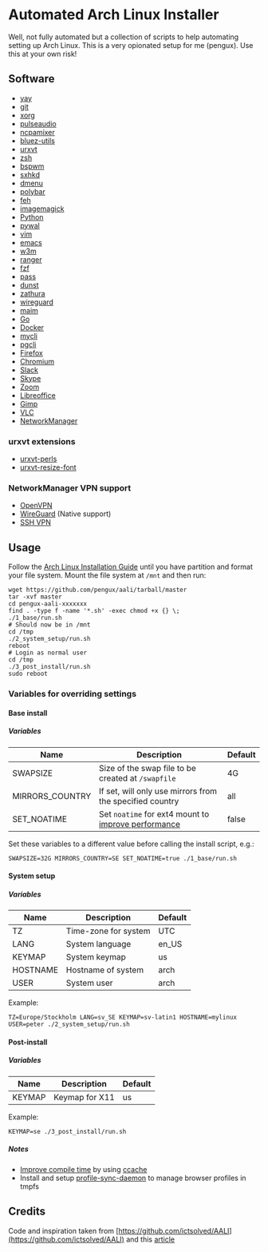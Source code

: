 # Automated Arch Linux Installer
Well, not fully automated but a collection of scripts to help automating setting up Arch Linux. This is a very opionated setup for me (pengux). Use this at your own risk!

## Software
- [yay](https://aur.archlinux.org/packages/yay/)
- [git](https://aur.archlinux.org/packages/yay/)
- [xorg](https://wiki.archlinux.org/index.php/xorg)
- [pulseaudio](https://wiki.archlinux.org/index.php/PulseAudio)
- [ncpamixer](https://github.com/fulhax/ncpamixer)
- [bluez-utils](https://www.archlinux.org/packages/extra/x86_64/bluez-utils/)
- [urxvt](https://wiki.archlinux.org/index.php/Rxvt-unicode)
- [zsh](https://wiki.archlinux.org/index.php/zsh)
- [bspwm](https://wiki.archlinux.org/index.php/bspwm)
- [sxhkd](https://wiki.archlinux.org/index.php/sxhkd)
- [dmenu](https://wiki.archlinux.org/index.php/dmenu)
- [polybar](https://wiki.archlinux.org/index.php/polybar)
- [feh](https://wiki.archlinux.org/index.php/Feh)
- [imagemagick](https://wiki.archlinux.org/index.php/ImageMagick)
- [Python](https://wiki.archlinux.org/index.php/python)
- [pywal](https://github.com/dylanaraps/pywal)
- [vim](https://wiki.archlinux.org/index.php/vim)
- [emacs](https://wiki.archlinux.org/index.php/emacs)
- [w3m](https://www.archlinux.org/packages/extra/x86_64/w3m/)
- [ranger](https://aur.archlinux.org/packages/ranger-git/)
- [fzf](https://wiki.archlinux.org/index.php/fzf)
- [pass](https://wiki.archlinux.org/index.php/pass)
- [dunst](https://wiki.archlinux.org/index.php/dunst)
- [zathura](https://wiki.archlinux.org/index.php/zathura)
- [wireguard](https://wiki.archlinux.org/index.php/WireGuard)
- [maim](https://www.archlinux.org/packages/community/x86_64/maim/)
- [Go](https://wiki.archlinux.org/index.php/go)
- [Docker](https://wiki.archlinux.org/index.php/go)
- [mycli](https://aur.archlinux.org/packages/mycli/)
- [pgcli](https://aur.archlinux.org/packages/pgcli/)
- [Firefox](https://wiki.archlinux.org/index.php/firefox)
- [Chromium](https://wiki.archlinux.org/index.php/Chromium)
- [Slack](https://aur.archlinux.org/packages/slack-desktop/)
- [Skype](https://aur.archlinux.org/packages/skypeforlinux-stable-bin/)
- [Zoom](https://aur.archlinux.org/packages/zoom/)
- [Libreoffice](https://wiki.archlinux.org/index.php/LibreOffice)
- [Gimp](https://wiki.archlinux.org/index.php/GIMP)
- [VLC](https://wiki.archlinux.org/index.php/VLC_media_player)
- [NetworkManager](https://wiki.archlinux.org/index.php/NetworkManager)

### urxvt extensions
- [urxvt-perls](https://www.archlinux.org/packages/community/any/urxvt-perls/)
- [urxvt-resize-font](https://github.com/simmel/urxvt-resize-font)

### NetworkManager VPN support
- [OpenVPN](https://wiki.archlinux.org/index.php/Networkmanager-openvpn)
- [WireGuard](https://wiki.archlinux.org/index.php/WireGuard) (Native support)
- [SSH VPN](https://aur.archlinux.org/packages/networkmanager-ssh-git/)

## Usage
Follow the [Arch Linux Installation Guide](https://wiki.archlinux.org/index.php/Installation_guide) until you have partition and format your file system. Mount the file system at `/mnt` and then run:

```
wget https://github.com/pengux/aali/tarball/master
tar -xvf master
cd pengux-aali-xxxxxxx
find . -type f -name '*.sh' -exec chmod +x {} \;
./1_base/run.sh
# Should now be in /mnt
cd /tmp
./2_system_setup/run.sh
reboot
# Login as normal user
cd /tmp
./3_post_install/run.sh
sudo reboot
```

### Variables for overriding settings

#### Base install

##### Variables
| Name            | Description                                                                                                            | Default |
| ---             | ---                                                                                                                    | ---     |
| SWAPSIZE        | Size of the swap file to be created at `/swapfile`                                                                     | 4G      |
| MIRRORS_COUNTRY | If set, will only use mirrors from the specified country                                                               | all     |
| SET_NOATIME     | Set `noatime` for ext4 mount to [improve performance](https://wiki.archlinux.org/index.php/Ext4#Improving_performance) | false   |

Set these variables to a different value before calling the install script, e.g.:
```
SWAPSIZE=32G MIRRORS_COUNTRY=SE SET_NOATIME=true ./1_base/run.sh
```

#### System setup

##### Variables
| Name     | Description          | Default |
| ---      | ---                  | ---     |
| TZ       | Time-zone for system | UTC     |
| LANG     | System language      | en_US   |
| KEYMAP   | System keymap        | us      |
| HOSTNAME | Hostname of system   | arch    |
| USER     | System user          | arch    |

Example:
```
TZ=Europe/Stockholm LANG=sv_SE KEYMAP=sv-latin1 HOSTNAME=mylinux USER=peter ./2_system_setup/run.sh
```

#### Post-install

##### Variables
| Name     | Description          | Default |
| ---      | ---                  | ---     |
| KEYMAP       | Keymap for X11 | us     |

Example:
```
KEYMAP=se ./3_post_install/run.sh
```

##### Notes
- [Improve compile time](https://wiki.archlinux.org/index.php/Makepkg#Improving_compile_times) by using [ccache](https://wiki.archlinux.org/index.php/Ccache)
- Install and setup [profile-sync-daemon](https://wiki.archlinux.org/index.php/Profile-sync-daemon) to manage browser profiles in tmpfs

## Credits
Code and inspiration taken from [https://github.com/ictsolved/AALI](https://github.com/ictsolved/AALI) and this [article](https://steemit.com/linux/@saradgajurel/automated-arch-linux-installer-aali-shell-script)
